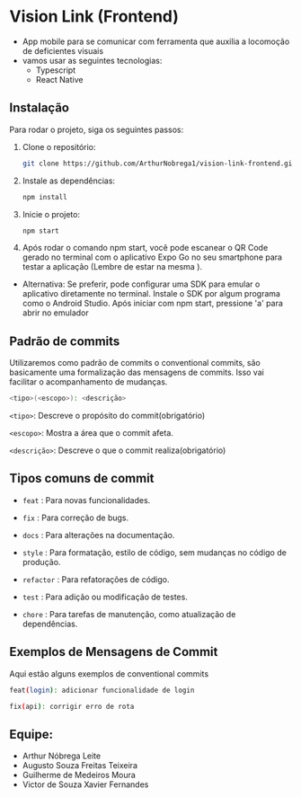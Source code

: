 # Vision Link (Frontend)

- App mobile para se comunicar com ferramenta que auxilia a locomoção de deficientes visuais
- vamos usar as seguintes tecnologias: 
   - Typescript
   - React Native

## Instalação
Para rodar o projeto, siga os seguintes passos:

1. Clone o repositório:
   ```bash
   git clone https://github.com/ArthurNobrega1/vision-link-frontend.git
   ```
2. Instale as dependências:
   ```bash
   npm install
   ```

3. Inicie o projeto:
   ```bash
   npm start
   ```
4. Após rodar o comando npm start, você pode escanear o QR Code gerado no terminal com o aplicativo Expo Go no seu smartphone para testar a aplicação (Lembre de estar na mesma ).

* Alternativa: Se preferir, pode configurar uma SDK para emular o aplicativo diretamente no terminal. Instale o SDK por algum programa como o Android Studio. Após iniciar com npm start, pressione 'a' para abrir no emulador

## Padrão de commits
Utilizaremos como padrão de commits o conventional commits, são basicamente uma formalização das mensagens de commits. Isso vai facilitar o acompanhamento de mudanças.

````sh
<tipo>(<escopo>): <descrição>
````

`<tipo>`: Descreve o propósito do commit(obrigatório)

`<escopo>`: Mostra a área que o commit afeta.

`<descrição>`: Descreve o que o commit realiza(obrigatório)
    

## Tipos comuns de commit 

- `feat` : Para novas funcionalidades.

- `fix` : Para correção de bugs.

- `docs` : Para alterações na documentação.

- `style` : Para formatação, estilo de código, sem mudanças no código de produção.

- `refactor` : Para refatorações de código.

- `test` : Para adição ou modificação de testes.

- `chore` : Para tarefas de manutenção, como atualização de dependências.

## Exemplos de Mensagens de Commit
Aqui estão alguns exemplos de conventional commits

```sh
feat(login): adicionar funcionalidade de login 
```
```sh
fix(api): corrigir erro de rota 
```
## Equipe:

- Arthur Nóbrega Leite
- Augusto Souza Freitas Teixeira
- Guilherme de Medeiros Moura
- Victor de Souza Xavier Fernandes 
